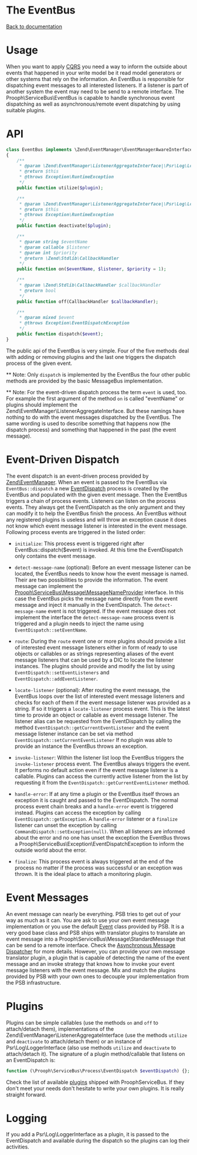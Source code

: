 The EventBus
============

[Back to documentation](../README.md#documentation)

# Usage

When you want to apply [CQRS](http://cqrs.files.wordpress.com/2010/11/cqrs_documents.pdf) you need a way to inform the outside
about events that happened in your write model be it read model generators or other systems that rely on the information.
An EventBus is responsible for dispatching event messages to all interested listeners. If a listener is part of another system
the event may need to be send to a remote interface. The Prooph\ServiceBus\EventBus is capable to handle synchronous event
dispatching as well as asynchronous/remote event dispatching by using suitable plugins.

# API

```php
class EventBus implements \Zend\EventManager\EventManagerAwareInterface
{
    /**
     * @param \Zend\EventManager\ListenerAggregateInterface|\Psr\Log\LoggerInterface $plugin
     * @return $this
     * @throws Exception\RuntimeException
     */
    public function utilize($plugin);

    /**
     * @param \Zend\EventManager\ListenerAggregateInterface|\Psr\Log\LoggerInterface $plugin
     * @return $this
     * @throws Exception\RuntimeException
     */
    public function deactivate($plugin);

    /**
     * @param string $eventName
     * @param callable $listener
     * @param int $priority
     * @return \Zend\Stdlib\CallbackHandler
     */
    public function on($eventName, $listener, $priority = 1);

    /**
     * @param \Zend\Stdlib\CallbackHandler $callbackHandler
     * @return bool
     */
    public function off(CallbackHandler $callbackHandler);

    /**
     * @param mixed $event
     * @throws Exception\EventDispatchException
     */
    public function dispatch($event);
}
```

The public api of the EventBus is very simple. Four of the five methods deal with adding or removing plugins and the last
one triggers the dispatch process of the given event.

** Note: Only `dispatch` is implemented by the EventBus the four other public methods are provided by the basic MessageBus implementation.

** Note: For the event-driven dispatch process the term `event` is used, too.  For example the first argument of the
method `on` is called "eventName" or plugins should implement the Zend\EventManager\ListenerAggregateInterface. But these
namings have nothing to do with the event messages dispatched by the EventBus. The same wording is used to describe something that happens
now (the dispatch process) and something that happened in the past (the event message).

# Event-Driven Dispatch

The event dispatch is an event-driven process provided by [Zend\EventManager](http://framework.zend.com/manual/2.0/en/modules/zend.event-manager.event-manager.html).
When an event is passed to the EventBus via `EventBus::dispatch` a new [EventDispatch](../src/Prooph/ServiceBus/Process/EventDispatch.php) process is created by the EventBus and populated with the given event message.
Then the EventBus triggers a chain of process events. Listeners can listen on the process events. They always get the EventDispatch as the only argument and they can
modify it to help the EventBus finish the process. An EventBus without any registered plugins is useless and will throw an exception cause
it does not know which event message listener is interested in the event message.
Following process events are triggered in the listed order:

- `initialize`: This process event is triggered right after EventBus::dispatch($event) is invoked. At this time the EventDispatch only contains the event message.

- `detect-message-name` (optional): Before an event message listener can be located, the EventBus needs to know how the event message is named. Their are two
possibilities to provide the information. The event message can implement the [Prooph\ServiceBus\Message\MessageNameProvider](../src/Prooph/ServiceBus/Message/MessageNameProvider.php) interface.
In this case the EventBus picks the message name directly from the event message and inject it manually in the EventDispatch. The `detect-message-name` event is not triggered. If the event message
does not implement the interface the `detect-message-name` process event is triggered and a plugin needs to inject the name using `EventDispatch::setEventName`.

- `route`: During the `route` event one or more plugins should provide a list of interested event message listeners either in form of ready to use objects or callables or as strings
representing aliases of the event message listeners that can be used by a DIC to locate the listener instances. The plugins should provide and modify the list by using
`EventDispatch::setEventListeners` and `EventDispatch::addEventListener`.

- `locate-listener` (optional): After routing the event message, the EventBus loops over the list of interested event message listeners and checks for each of them
if the event message listener was provided as a string. If so it triggers a
`locate-listener` process event. This is the latest time to provide an object or callable as event message listener. The listener alias can be requested from the EventDispatch by
calling the method `EventDispatch::getCurrentEventListener` and the event message listener instance can be set via method `EventDispatch::setCurrentEventListener` If no plugin was able to provide an instance the EventBus throws an exception.

- `invoke-listener`: Within the listener list loop the EventBus triggers the `invoke-listener` process event. The EventBus always triggers the event. It performs no default action even if the
event message listener is a callable. Plugins can access the currently active listener from the list by requesting it from the `EventDispatch::getCurrentEventListener` method.

- `handle-error`: If at any time a plugin or the EventBus itself throws an exception it is caught and passed to the EventDispatch. The normal process event chain breaks and a
`handle-error` event is triggered instead. Plugins can access the exception by calling `EventDispatch::getException`.
A `handle-error` listener or a `finalize` listener can unset the exception by calling `CommandDispatch::setException(null)`.
When all listeners are informed about the error and no one has unset the exception
the EventBus throws a Prooph\ServiceBus\Exception\EventDispatchException to inform the outside world about the error.

- `finalize`: This process event is always triggered at the end of the process no matter if the process was successful or an exception was thrown. It is the ideal place to
attach a monitoring plugin.

# Event Messages

An event message can nearly be everything. PSB tries to get out of your way as much as it can. You are ask to use your own event message implementation or you use the
default [Event](../src/Prooph/ServiceBus/Event.php) class provided by PSB. It is a very good base class and PSB ships with translator plugins to translate an event message into a Prooph\ServiceBus\Message\StandardMessage
that can be send to a remote interface. Check the [Asynchronous Message Dispatcher](message_dispatcher.md) for more details. However, you can provide
your own message translator plugin, a plugin that is capable of detecting the name of the event message and an invoke strategy that knows how to invoke
your event message listeners with the event message. Mix and match the plugins provided by PSB with your own ones to decouple your implementation from the PSB infrastructure.

# Plugins

Plugins can be simple callables (use the methods `on` and `off` to attach/detach them), implementations of the
Zend\EventManager\ListenerAggregateInterface (use the methods `utilize` and `deactivate` to attach/detach them) or an instance of
Psr\Log\LoggerInterface (also use methods `utilize` and `deactivate` to attach/detach it).
The signature of a plugin method/callable that listens on an EventDispatch is:

```php
function (\Prooph\ServiceBus\Process\EventDispatch $eventDispatch) {};
```

Check the list of available [plugins](plugins.md) shipped with ProophServiceBus. If they don't meet your needs don't hesitate to write your
own plugins. It is really straight forward.

# Logging

If you add a Psr\Log\LoggerInterface as a plugin, it is passed to the EventDispatch and available during the dispatch so the
plugins can log their activities.


